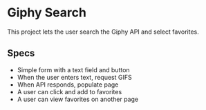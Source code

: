 # Giphy Search

This project lets the user search the Giphy API and select favorites.

## Specs

- Simple form with a text field and button
- When the user enters text, request GIFS
- When API responds, populate page
- A user can click and add to favorites
- A user can view favorites on another page
